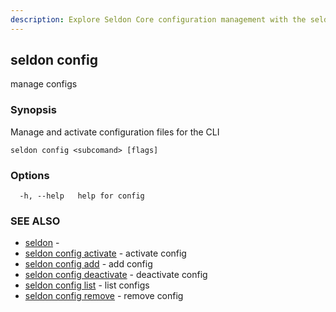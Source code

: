 ```yaml
---
description: Explore Seldon Core configuration management with the seldon config CLI command. Learn how to add, activate, deactivate, list, and remove configuration profiles for your Seldon Core deployment. Essential guide for managing CLI settings and environment configurations.
---
```


## seldon config

manage configs

### Synopsis

Manage and activate configuration files for the CLI

```
seldon config <subcomand> [flags]
```

### Options

```
  -h, --help   help for config
```

### SEE ALSO

* [seldon](seldon.md)	 - 
* [seldon config activate](seldon_config_activate.md)	 - activate config
* [seldon config add](seldon_config_add.md)	 - add config
* [seldon config deactivate](seldon_config_deactivate.md)	 - deactivate config
* [seldon config list](seldon_config_list.md)	 - list configs
* [seldon config remove](seldon_config_remove.md)	 - remove config


